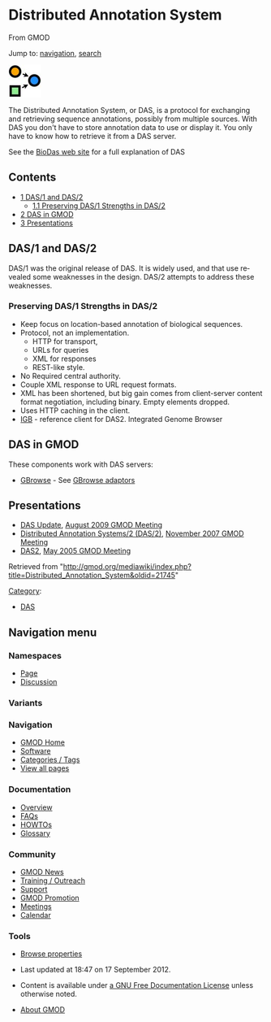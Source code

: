 <div id="mw-page-base" class="noprint">

</div>

<div id="mw-head-base" class="noprint">

</div>

<div id="content" class="mw-body" role="main">

<span id="top"></span>

<div id="mw-js-message" style="display:none;">

</div>



# <span dir="auto">Distributed Annotation System</span>

<div id="bodyContent">

<div id="siteSub">

From GMOD

</div>

<div id="contentSub">

</div>

<div id="jump-to-nav" class="mw-jump">

Jump to: [navigation](#mw-navigation), [search](#p-search)

</div>

<div id="mw-content-text" class="mw-content-ltr" lang="en" dir="ltr">

<div class="floatright">

<a href="http://www.biodas.org/" rel="nofollow"
title="Distributed Annotation System"><img
src="../mediawiki/images/3/32/Das_logo_64x64.jpg" width="64" height="64"
alt="Distributed Annotation System" /></a>

</div>

The Distributed Annotation System, or DAS, is a protocol for exchanging
and retrieving sequence annotations, possibly from multiple sources.
With DAS you don't have to store annotation data to use or display it.
You only have to know how to retrieve it from a DAS server.

See the <a href="http://www.biodas.org/" class="external text"
rel="nofollow">BioDas web site</a> for a full explanation of DAS

  

<div id="toc" class="toc">

<div id="toctitle">

## Contents

</div>

- [<span class="tocnumber">1</span> <span class="toctext">DAS/1 and
  DAS/2</span>](#DAS.2F1_and_DAS.2F2)
  - [<span class="tocnumber">1.1</span> <span class="toctext">Preserving
    DAS/1 Strengths in
    DAS/2</span>](#Preserving_DAS.2F1_Strengths_in_DAS.2F2)
- [<span class="tocnumber">2</span> <span class="toctext">DAS in
  GMOD</span>](#DAS_in_GMOD)
- [<span class="tocnumber">3</span>
  <span class="toctext">Presentations</span>](#Presentations)

</div>

## <span id="DAS.2F1_and_DAS.2F2" class="mw-headline">DAS/1 and DAS/2</span>

DAS/1 was the original release of DAS. It is widely used, and that use
revealed some weaknesses in the design. DAS/2 attempts to address these
weaknesses.

### <span id="Preserving_DAS.2F1_Strengths_in_DAS.2F2" class="mw-headline">Preserving DAS/1 Strengths in DAS/2</span>

- Keep focus on location-based annotation of biological sequences.
- Protocol, not an implementation.
  - HTTP for transport,
  - URLs for queries
  - XML for responses
  - REST-like style.
- No Required central authority.
- Couple XML response to URL request formats.
- XML has been shortened, but big gain comes from client-server content
  format negotiation, including binary. Empty elements dropped.
- Uses HTTP caching in the client.
- [IGB](IGB "IGB") - reference client for DAS2. Integrated Genome
  Browser

  

## <span id="DAS_in_GMOD" class="mw-headline">DAS in GMOD</span>

These components work with DAS servers:

- [GBrowse](GBrowse.1 "GBrowse") - See
  <a href="GBrowse_adaptors" class="mw-redirect"
  title="GBrowse adaptors">GBrowse adaptors</a>

## <span id="Presentations" class="mw-headline">Presentations</span>

- [DAS
  Update](August_2009_GMOD_Meeting#DAS_update "August 2009 GMOD Meeting"),
  [August 2009 GMOD
  Meeting](August_2009_GMOD_Meeting "August 2009 GMOD Meeting")
- [Distributed Annotation Systems/2
  (DAS/2)](November_2007_GMOD_Meeting#Distributed_Annotation_System.2F2_.28DAS.2F2.29 "November 2007 GMOD Meeting"),
  [November 2007 GMOD
  Meeting](November_2007_GMOD_Meeting "November 2007 GMOD Meeting")
- <a href="../mediawiki/images/7/74/Das.ppt" class="internal"
  title="Das.ppt">DAS2</a>, [May 2005 GMOD
  Meeting](May_2005_GMOD_Meeting "May 2005 GMOD Meeting")

</div>

<div class="printfooter">

Retrieved from
"<http://gmod.org/mediawiki/index.php?title=Distributed_Annotation_System&oldid=21745>"

</div>

<div id="catlinks" class="catlinks">

<div id="mw-normal-catlinks" class="mw-normal-catlinks">

[Category](Special:Categories "Special:Categories"):

- [DAS](Category:DAS "Category:DAS")

</div>

</div>

<div class="visualClear">

</div>

</div>

</div>

<div id="mw-navigation">

## Navigation menu

<div id="mw-head">



<div id="left-navigation">

<div id="p-namespaces" class="vectorTabs" role="navigation"
aria-labelledby="p-namespaces-label">

### Namespaces

- <span id="ca-nstab-main"><a href="Distributed_Annotation_System" accesskey="c"
  title="View the content page [c]">Page</a></span>
- <span id="ca-talk"><a
  href="http://gmod.org/mediawiki/index.php?title=Talk:Distributed_Annotation_System&amp;action=edit&amp;redlink=1"
  accesskey="t"
  title="Discussion about the content page [t]">Discussion</a></span>

</div>

<div id="p-variants" class="vectorMenu emptyPortlet" role="navigation"
aria-labelledby="p-variants-label">

### 

### Variants[](#)

<div class="menu">

</div>

</div>

</div>





</div>

</div>

</div>

<div id="mw-panel">

<div id="p-logo" role="banner">

<a href="Main_Page"
style="background-image: url(../images/GMOD-cogs.png);"
title="Visit the main page"></a>

</div>

<div id="p-Navigation" class="portal" role="navigation"
aria-labelledby="p-Navigation-label">

### Navigation

<div class="body">

- <span id="n-GMOD-Home">[GMOD Home](Main_Page)</span>
- <span id="n-Software">[Software](GMOD_Components)</span>
- <span id="n-Categories-.2F-Tags">[Categories /
  Tags](Categories)</span>
- <span id="n-View-all-pages">[View all pages](Special:AllPages)</span>

</div>

</div>

<div id="p-Documentation" class="portal" role="navigation"
aria-labelledby="p-Documentation-label">

### Documentation

<div class="body">

- <span id="n-Overview">[Overview](Overview)</span>
- <span id="n-FAQs">[FAQs](Category:FAQ)</span>
- <span id="n-HOWTOs">[HOWTOs](Category:HOWTO)</span>
- <span id="n-Glossary">[Glossary](Glossary)</span>

</div>

</div>

<div id="p-Community" class="portal" role="navigation"
aria-labelledby="p-Community-label">

### Community

<div class="body">

- <span id="n-GMOD-News">[GMOD News](GMOD_News)</span>
- <span id="n-Training-.2F-Outreach">[Training /
  Outreach](Training_and_Outreach)</span>
- <span id="n-Support">[Support](Support)</span>
- <span id="n-GMOD-Promotion">[GMOD Promotion](GMOD_Promotion)</span>
- <span id="n-Meetings">[Meetings](Meetings)</span>
- <span id="n-Calendar">[Calendar](Calendar)</span>

</div>

</div>

<div id="p-tb" class="portal" role="navigation"
aria-labelledby="p-tb-label">

### Tools

<div class="body">


- <span id="t-smwbrowselink"><a href="Special:Browse/Distributed_Annotation_System"
  rel="smw-browse">Browse properties</a></span>


</div>

</div>

</div>

</div>

<div id="footer" role="contentinfo">

- <span id="footer-info-lastmod">Last updated at 18:47 on 17 September
  2012.</span>
<!-- - <span id="footer-info-viewcount">48,583 page views.</span> -->
- <span id="footer-info-copyright">Content is available under
  <a href="http://www.gnu.org/licenses/fdl-1.3.html" class="external"
  rel="nofollow">a GNU Free Documentation License</a> unless otherwise
  noted.</span>

<!-- -->

- <span id="footer-places-about">[About
  GMOD](GMOD:About "GMOD:About")</span>

<!-- -->






</div>
